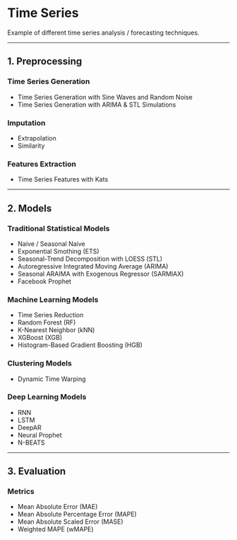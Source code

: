 # Time Series
Example of different time series analysis / forecasting techniques.

---

## 1. Preprocessing
### Time Series Generation
* Time Series Generation with Sine Waves and Random Noise
* Time Series Generation with ARIMA & STL Simulations

### Imputation
* Extrapolation
* Similarity

### Features Extraction
* Time Series Features with Kats

---

## 2. Models
### Traditional Statistical Models
* Naive / Seasonal Naive
* Exponential Smothing (ETS)
* Seasonal-Trend Decomposition with LOESS (STL)
* Autoregressive Integrated Moving Average (ARIMA)
* Seasonal ARAIMA with Exogenous Regressor (SARMIAX)
* Facebook Prophet

### Machine Learning Models
* Time Series Reduction
* Random Forest (RF)
* K-Nearest Neighbor (kNN)
* XGBoost (XGB)
* Histogram-Based Gradient Boosting (HGB)

### Clustering Models
* Dynamic Time Warping

### Deep Learning Models
* RNN
* LSTM
* DeepAR
* Neural Prophet
* N-BEATS

---

## 3. Evaluation
### Metrics
* Mean Absolute Error (MAE)
* Mean Absolute Percentage Error (MAPE)
* Mean Absolute Scaled Error (MASE)
* Weighted MAPE (wMAPE)
